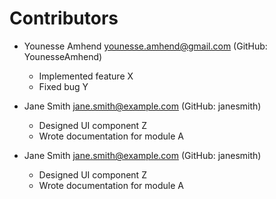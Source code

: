 # Contributors

- Younesse Amhend <younesse.amhend@gmail.com> (GitHub: YounesseAmhend)
  - Implemented feature X
  - Fixed bug Y

- Jane Smith <jane.smith@example.com> (GitHub: janesmith)
  - Designed UI component Z
  - Wrote documentation for module A

- Jane Smith <jane.smith@example.com> (GitHub: janesmith)
  - Designed UI component Z
  - Wrote documentation for module A
